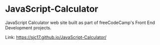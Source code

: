 # JavaScript-Calculator
JavaScript Calculator web site built as part of freeCodeCamp's Front End Development projects.

Link: https://sjc17.github.io/JavaScript-Calculator/
